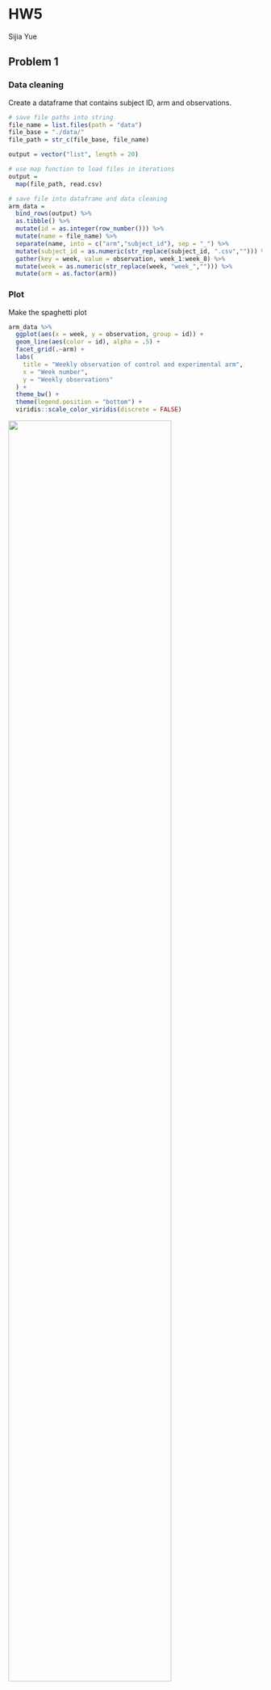 HW5
================
Sijia Yue

Problem 1
---------

### Data cleaning

Create a dataframe that contains subject ID, arm and observations.

``` r
# save file paths into string
file_name = list.files(path = "data")
file_base = "./data/"
file_path = str_c(file_base, file_name)

output = vector("list", length = 20)

# use map function to load files in iterations
output = 
  map(file_path, read.csv) 

# save file into dataframe and data cleaning
arm_data = 
  bind_rows(output) %>% 
  as.tibble() %>% 
  mutate(id = as.integer(row_number())) %>% 
  mutate(name = file_name) %>% 
  separate(name, into = c("arm","subject_id"), sep = "_") %>% 
  mutate(subject_id = as.numeric(str_replace(subject_id, ".csv",""))) %>% 
  gather(key = week, value = observation, week_1:week_8) %>% 
  mutate(week = as.numeric(str_replace(week, "week_",""))) %>% 
  mutate(arm = as.factor(arm))  
```

### Plot

Make the spaghetti plot

``` r
arm_data %>% 
  ggplot(aes(x = week, y = observation, group = id)) +
  geom_line(aes(color = id), alpha = .5) +
  facet_grid(.~arm) +
  labs(
    title = "Weekly observation of control and experimental arm",
    x = "Week number",
    y = "Weekly observations"
  ) +
  theme_bw() +
  theme(legend.position = "bottom") +
  viridis::scale_color_viridis(discrete = FALSE)
```

<img src="HW5_files/figure-markdown_github/unnamed-chunk-2-1.png" width="80%" />

There is an obvious difference between the control arm and the experimental arm. In control arm group, the weekly observation stays static. In contrast, the weekly observations continues increasing as the week number grows in experimental arm group.

Problem 2
---------

### Read file and data cleaning

``` r
# read data into R
file = read_csv("file/homicide-data.csv") %>% 
  janitor::clean_names() 
```

    ## Parsed with column specification:
    ## cols(
    ##   uid = col_character(),
    ##   reported_date = col_integer(),
    ##   victim_last = col_character(),
    ##   victim_first = col_character(),
    ##   victim_race = col_character(),
    ##   victim_age = col_character(),
    ##   victim_sex = col_character(),
    ##   city = col_character(),
    ##   state = col_character(),
    ##   lat = col_double(),
    ##   lon = col_double(),
    ##   disposition = col_character()
    ## )

The dataset contains 52179 homicides in 28 different states from 2007 to 2017. It has 12 variables, which indicates the date, victim name, race, age, sex and location.

``` r
# Data cleaning 
homicide_data = 
  file %>% 
  # Add new variable
  mutate(city_state = str_c(city, ", " , state)) %>% 
  group_by(city_state) %>% 
  # Define the status of cases
  summarize(solved = sum(disposition == "Closed by arrest"), 
            unsolved = sum(disposition == "Closed without arrest" | disposition == "Open/No arrest"),
            total = sum(solved + unsolved))  

# a brief look of the tidy data  
homicide_data %>% 
  knitr::kable()
```

| city\_state        |  solved|  unsolved|  total|
|:-------------------|-------:|---------:|------:|
| Albuquerque, NM    |     232|       146|    378|
| Atlanta, GA        |     600|       373|    973|
| Baltimore, MD      |    1002|      1825|   2827|
| Baton Rouge, LA    |     228|       196|    424|
| Birmingham, AL     |     453|       347|    800|
| Boston, MA         |     304|       310|    614|
| Buffalo, NY        |     202|       319|    521|
| Charlotte, NC      |     481|       206|    687|
| Chicago, IL        |    1462|      4073|   5535|
| Cincinnati, OH     |     385|       309|    694|
| Columbus, OH       |     509|       575|   1084|
| Dallas, TX         |     813|       754|   1567|
| Denver, CO         |     143|       169|    312|
| Detroit, MI        |    1037|      1482|   2519|
| Durham, NC         |     175|       101|    276|
| Fort Worth, TX     |     294|       255|    549|
| Fresno, CA         |     318|       169|    487|
| Houston, TX        |    1449|      1493|   2942|
| Indianapolis, IN   |     728|       594|   1322|
| Jacksonville, FL   |     571|       597|   1168|
| Kansas City, MO    |     704|       486|   1190|
| Las Vegas, NV      |     809|       572|   1381|
| Long Beach, CA     |     222|       156|    378|
| Los Angeles, CA    |    1151|      1106|   2257|
| Louisville, KY     |     315|       261|    576|
| Memphis, TN        |    1031|       483|   1514|
| Miami, FL          |     294|       450|    744|
| Milwaukee, wI      |     712|       403|   1115|
| Minneapolis, MN    |     179|       187|    366|
| Nashville, TN      |     489|       278|    767|
| New Orleans, LA    |     504|       930|   1434|
| New York, NY       |     384|       243|    627|
| Oakland, CA        |     439|       508|    947|
| Oklahoma City, OK  |     346|       326|    672|
| Omaha, NE          |     240|       169|    409|
| Philadelphia, PA   |    1677|      1360|   3037|
| Phoenix, AZ        |     410|       504|    914|
| Pittsburgh, PA     |     294|       337|    631|
| Richmond, VA       |     316|       113|    429|
| Sacramento, CA     |     237|       139|    376|
| San Antonio, TX    |     476|       357|    833|
| San Bernardino, CA |     105|       170|    275|
| San Diego, CA      |     286|       175|    461|
| San Francisco, CA  |     327|       336|    663|
| Savannah, GA       |     131|       115|    246|
| St. Louis, MO      |     772|       905|   1677|
| Stockton, CA       |     178|       266|    444|
| Tampa, FL          |     113|        95|    208|
| Tulsa, AL          |       1|         0|      1|
| Tulsa, OK          |     390|       193|    583|
| Washington, DC     |     756|       589|   1345|

For city `Tulsa` in state `AL`, there only have one solved case and no unsolved case. So, I guess this should be a typo which I would filter in away from the dataset.

``` r
homicide_data =
  homicide_data %>% 
  filter(city_state != "Tulsa, AL")
```

### Proportion tests

First, I will use `prop.test()` function to implement a proportion test for Baltimore to estimate the proportion of unsolved cases.

``` r
baltimore = 
homicide_data %>% 
  filter(city_state == "Baltimore, MD")

# Put Baltimore into the function
prop.test(baltimore$unsolved, baltimore$total) %>% 
  broom::tidy() %>% 
  select(estimate, conf.low, conf.high) %>% 
  knitr::kable(digits = 3)
```

|  estimate|  conf.low|  conf.high|
|---------:|---------:|----------:|
|     0.646|     0.628|      0.663|

So, the estimation of proportion for unsolved homicide cases is 0.646 with a CI of (0.628, 0.663).

Then, I wrote the function of implementing `prop.test()` for different cities to calculate the estimated proportion of unsolved cases and CI.

``` r
# Write the function
prop_test = function(cities){
  city_name = 
    homicide_data %>% 
    filter(city_state == cities) 
  
  prop.test(city_name$unsolved, city_name$total)  %>% 
    broom::tidy() %>% 
    select(estimate, conf.low, conf.high)
}

# Check the function
prop_test("Buffalo, NY")
```

    ## # A tibble: 1 x 3
    ##   estimate conf.low conf.high
    ##      <dbl>    <dbl>     <dbl>
    ## 1    0.612    0.569     0.654

Next, use `map()` function to run the iteration of all cities.

``` r
prop_data = 
  # nest the data for the case status
  nest(homicide_data, solved:total) %>% 
  # Using the map function to do the iteration
  mutate(prop_test = map(homicide_data$city_state, prop_test)) %>% 
  select(city_state, prop_test) %>% 
  unnest() %>% 
  select(city_state, estimate, conf.low, conf.high)
```

Finally, using the results from mapping, I plot the CI of the unsolved cases proportion estimation for different cities.

``` r
prop_data %>% 
  mutate(city_state = fct_reorder(city_state, estimate)) %>% 
  ggplot(aes(x = city_state, y = estimate, ymin = conf.low, ymax = conf.high, color = city_state)) +
  geom_point() +
  geom_errorbar() +
  labs(
    title = "Plot of estimates and CI for each city",
    x = "Each city and its state",
    y = "Proportion estimation and its CI"
  ) +
  theme_bw() +
  theme(legend.position = "bottom",
        axis.text.x = element_text(angle = 90, hjust = 1)) +
  viridis::scale_color_viridis(discrete = TRUE)
```

<img src="HW5_files/figure-markdown_github/unnamed-chunk-9-1.png" width="80%" />
